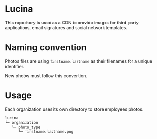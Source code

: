# Lucina
This repository is used as a CDN to provide images for third-party applications, email signatures and social network templates.

# Naming convention
Photos files are using `firstname.lastname` as their filenames for a unique identifier.

New photos must follow this convention.

# Usage
Each organization uses its own directory to store employees photos.

```bash
lucina
└─ organization
   └─ photo_type
      └─ firstname.lastname.png
```
